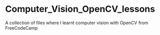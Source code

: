 # Computer_Vision_OpenCV_lessons
A collection of files where I learnt computer vision with OpenCV from FreeCodeCamp
